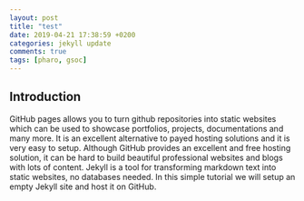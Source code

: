```yaml
---
layout: post
title: "test"
date: 2019-04-21 17:38:59 +0200
categories: jekyll update
comments: true
tags: [pharo, gsoc]
---
```




## Introduction

GitHub pages allows you to turn github repositories into static websites which can be used to showcase portfolios, projects, documentations and many more.  It is an excellent alternative to payed hosting solutions and it is very easy to setup. Although GitHub provides an excellent and free hosting solution, it can be hard to build beautiful professional websites and blogs with lots of content.  Jekyll is a tool for transforming markdown text into static websites, no databases needed. In this simple tutorial we will setup an empty Jekyll site and host it on GitHub. 


 

